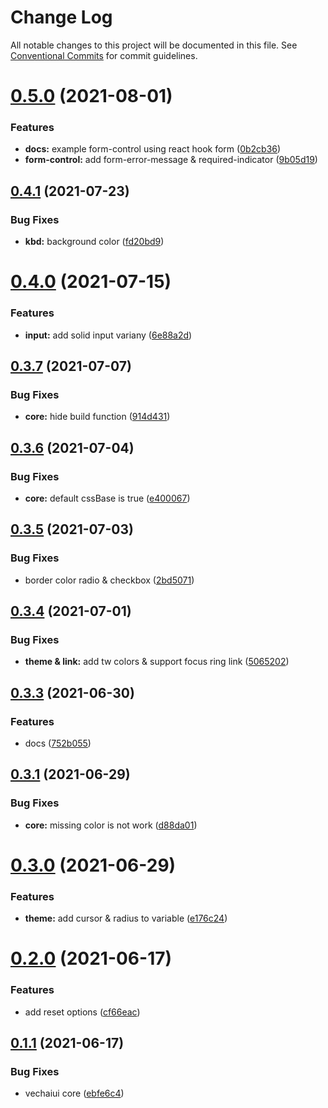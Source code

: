 # Change Log

All notable changes to this project will be documented in this file.
See [Conventional Commits](https://conventionalcommits.org) for commit guidelines.

# [0.5.0](https://github.com/vechai/vechaiui/compare/@vechaiui/core@0.4.1...@vechaiui/core@0.5.0) (2021-08-01)


### Features

* **docs:** example form-control using react hook form ([0b2cb36](https://github.com/vechai/vechaiui/commit/0b2cb367f4ce39f2e33dc1b26d5e234e9e1e76cd))
* **form-control:** add form-error-message & required-indicator ([9b05d19](https://github.com/vechai/vechaiui/commit/9b05d1910375e8fc9df66891e43bbd8a74f5d30c))





## [0.4.1](https://github.com/vechai/vechaiui/compare/@vechaiui/core@0.4.0...@vechaiui/core@0.4.1) (2021-07-23)


### Bug Fixes

* **kbd:** background color ([fd20bd9](https://github.com/vechai/vechaiui/commit/fd20bd9bfd34627bc8281bb13d8c39e239c9cb59))





# [0.4.0](https://github.com/vechai/vechaiui/compare/@vechaiui/core@0.3.7...@vechaiui/core@0.4.0) (2021-07-15)


### Features

* **input:** add solid input variany ([6e88a2d](https://github.com/vechai/vechaiui/commit/6e88a2d86f46580b063d8807875d1ca462d7097a))





## [0.3.7](https://github.com/vechai/vechaiui/compare/@vechaiui/core@0.3.6...@vechaiui/core@0.3.7) (2021-07-07)


### Bug Fixes

* **core:** hide build function ([914d431](https://github.com/vechai/vechaiui/commit/914d4314bd32cdab623c25f65b6bf0e86cf308bb))





## [0.3.6](https://github.com/vechai/vechaiui/compare/@vechaiui/core@0.3.5...@vechaiui/core@0.3.6) (2021-07-04)


### Bug Fixes

* **core:** default cssBase is true ([e400067](https://github.com/vechai/vechaiui/commit/e40006768edbcd6a83dab977a937efe35cae05a9))





## [0.3.5](https://github.com/vechai/vechaiui/compare/@vechaiui/core@0.3.4...@vechaiui/core@0.3.5) (2021-07-03)


### Bug Fixes

* border color radio & checkbox ([2bd5071](https://github.com/vechai/vechaiui/commit/2bd50717849440c9ff583d7b19cc808469e77ce9))





## [0.3.4](https://github.com/vechai/vechaiui/compare/@vechaiui/core@0.3.3...@vechaiui/core@0.3.4) (2021-07-01)


### Bug Fixes

* **theme & link:** add tw colors & support focus ring link ([5065202](https://github.com/vechai/vechaiui/commit/5065202c07616ad1b69e0b07f9391e395e55f409))





## [0.3.3](https://github.com/vechai/vechaiui/compare/@vechaiui/core@0.3.1...@vechaiui/core@0.3.3) (2021-06-30)


### Features

* docs ([752b055](https://github.com/vechai/vechaiui/commit/752b055c0041b8762630cd0b5eef695fcad6a887))





## [0.3.1](https://github.com/vechai/vechaiui/compare/@vechaiui/core@0.3.0...@vechaiui/core@0.3.1) (2021-06-29)


### Bug Fixes

* **core:** missing color is not work ([d88da01](https://github.com/vechai/vechaiui/commit/d88da01b52a7830b95dc13a25cd2cb23ddc8edbd))





# [0.3.0](https://github.com/vechai/vechaiui/compare/@vechaiui/core@0.2.0...@vechaiui/core@0.3.0) (2021-06-29)


### Features

* **theme:** add cursor & radius to variable ([e176c24](https://github.com/vechai/vechaiui/commit/e176c24def39299f62b6352183c174d1f3a1bc69))





# [0.2.0](https://github.com/vechai/vechaiui/compare/@vechaiui/core@0.1.1...@vechaiui/core@0.2.0) (2021-06-17)


### Features

* add reset options ([cf66eac](https://github.com/vechai/vechaiui/commit/cf66eac0e33aca2b4ca089f8239689b37e429a86))





## [0.1.1](https://github.com/vechai/vechaiui/compare/@vechaiui/core@0.1.0...@vechaiui/core@0.1.1) (2021-06-17)


### Bug Fixes

* vechaiui core ([ebfe6c4](https://github.com/vechai/vechaiui/commit/ebfe6c4e85354ceb73d38fa0c1768c2e678f257d))
